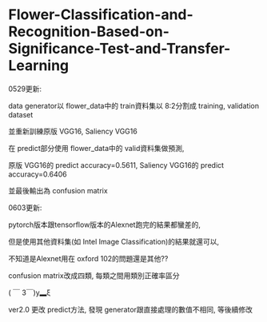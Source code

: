# Flower-Classification-and-Recognition-Based-on-Significance-Test-and-Transfer-Learning
0529更新:

  data generator以 flower_data中的 train資料集以 8:2分割成 training, validation dataset
  
  並重新訓練原版 VGG16, Saliency VGG16
  
  在 predict部分使用 flower_data中的 valid資料集做預測, 
  
  原版 VGG16的 predict accuracy=0.5611, Saliency VGG16的 predict accuracy=0.6406
  
  並最後輸出為 confusion matrix

0603更新:

  pytorch版本跟tensorflow版本的Alexnet跑完的結果都蠻差的,
  
  但是使用其他資料集(如 Intel Image Classification)的結果就還可以,
  
  不知道是Alexnet用在 oxford 102的問題還是其他??
  
  confusion matrix改成四類, 每類之間用類別正確率區分
  
  ( ￣ 3￣)y▂ξ
  
  ver2.0 更改 predict方法, 發現 generator跟直接處理的數值不相同, 等後續修改

